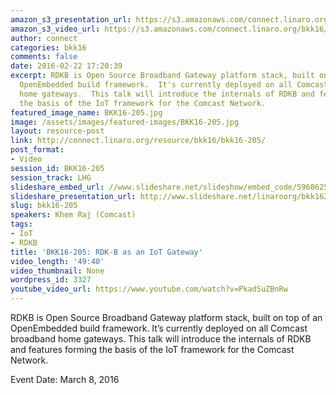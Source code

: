 ```yaml
---
amazon_s3_presentation_url: https://s3.amazonaws.com/connect.linaro.org/bkk16/Presentations/Tuesday/BKK16-205.pdf
amazon_s3_video_url: https://s3.amazonaws.com/connect.linaro.org/bkk16/Videos/Tuesday/BKK16-205%20RDK-B%20as%20an%20IoT%20Gateway.mp4
author: connect
categories: bkk16
comments: false
date: 2016-02-22 17:20:39
excerpt: RDKB is Open Source Broadband Gateway platform stack, built on top of an
  OpenEmbedded build framework.  It's currently deployed on all Comcast broadband
  home gateways.  This talk will introduce the internals of RDKB and features forming
  the basis of the IoT framework for the Comcast Network.
featured_image_name: BKK16-205.jpg
image: /assets/images/featured-images/BKK16-205.jpg
layout: resource-post
link: http://connect.linaro.org/resource/bkk16/bkk16-205/
post_format:
- Video
session_id: BKK16-205
session_track: LHG
slideshare_embed_url: //www.slideshare.net/slideshow/embed_code/59686254
slideshare_presentation_url: http://www.slideshare.net/linaroorg/bkk16205-rdkb-iot
slug: bkk16-205
speakers: Khem Raj (Comcast)
tags:
- IoT
- RDKB
title: 'BKK16-205: RDK-B as an IoT Gateway'
video_length: '49:40'
video_thumbnail: None
wordpress_id: 3327
youtube_video_url: https://www.youtube.com/watch?v=PkadSuZBnRw
---
```


RDKB is Open Source Broadband Gateway platform stack, built on top of an OpenEmbedded build framework.  It’s currently deployed on all Comcast broadband home gateways.  This talk will introduce the internals of RDKB and features forming the basis of the IoT framework for the Comcast Network.

Event Date: March 8, 2016
